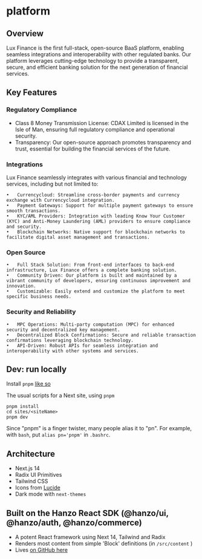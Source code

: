 # platform

## Overview

Lux Finance is the first full-stack, open-source BaaS platform, enabling seamless integrations and interoperability with other regulated banks. Our platform leverages cutting-edge technology to provide a transparent, secure, and efficient banking solution for the next generation of financial services.

## Key Features

### Regulatory Compliance
- Class 8 Money Transmission License: CDAX Limited is licensed in the Isle of Man, ensuring full regulatory compliance and operational security.
- Transparency: Our open-source approach promotes transparency and trust, essential for building the financial services of the future.

### Integrations

Lux Finance seamlessly integrates with various financial and technology services, including but not limited to:

	•	Currencycloud: Streamline cross-border payments and currency exchange with Currencycloud integration.
	•	Payment Gateways: Support for multiple payment gateways to ensure smooth transactions.
	•	KYC/AML Providers: Integration with leading Know Your Customer (KYC) and Anti-Money Laundering (AML) providers to ensure compliance and security.
	•	Blockchain Networks: Native support for blockchain networks to facilitate digital asset management and transactions.

### Open Source

	•	Full Stack Solution: From front-end interfaces to back-end infrastructure, Lux Finance offers a complete banking solution.
	•	Community Driven: Our platform is built and maintained by a vibrant community of developers, ensuring continuous improvement and innovation.
	•	Customizable: Easily extend and customize the platform to meet specific business needs.

### Security and Reliability

	•	MPC Operations: Multi-party computation (MPC) for enhanced security and decentralized key management.
	•	Decentralized Block Confirmations: Secure and reliable transaction confirmations leveraging blockchain technology.
	•	API-Driven: Robust APIs for seamless integration and interoperability with other systems and services.


## Dev: run locally

Install `pnpm` [like so](https://pnpm.io/installation)

The usual scripts for a Next site, using `pnpm`
```
pnpm install
cd sites/<siteName>
pnpm dev
```

Since "pnpm" is a finger twister, many people alias it to "pn". For example, with `bash`, put `alias pn='pnpm'` in `.bashrc`.

## Architecture

- Next.js 14
- Radix UI Primitives
- Tailwind CSS
- Icons from [Lucide](https://lucide.dev)
- Dark mode with `next-themes`

## Built on the Hanzo React SDK (@hanzo/ui, @hanzo/auth, @hanzo/commerce)

- A potent React framework using Next 14, Tailwind and Radix
- Renders most content from simple 'Block' definitions (in `/src/content` )
- Lives [on GitHub here](https://github.com/hanzoai/react-sdk)
